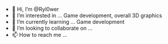 - 👋 Hi, I’m @Ryl0wer
- 👀 I’m interested in ... Game development, overall 3D graphics
- 🌱 I’m currently learning ... Game development
- 💞️ I’m looking to collaborate on ...
- 📫 How to reach me ...

<!---
Ryl0wer/Ryl0wer is a ✨ special ✨ repository because its `README.md` (this file) appears on your GitHub profile.
You can click the Preview link to take a look at your changes.
--->

